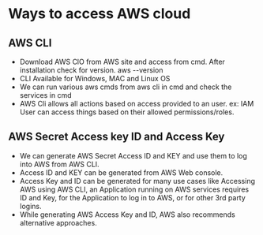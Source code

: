 # Ways to access AWS cloud
## AWS CLI
  - Download AWS ClO from AWS site and access from cmd. After installation check for version. aws --version
  - CLI Available for Windows, MAC and Linux OS
  - We can run various aws cmds from aws cli in cmd and check the services in cmd
  - AWS Cli allows all actions based on access provided to an user. ex: IAM User can access things based on their allowed permissions/roles.

## AWS Secret Access key ID and Access Key
  - We can generate AWS Secret Access ID and KEY and use them to log into AWS from AWS CLI.
  - Access ID and KEY can be generated from AWS Web console.
  - Access Key and ID can be generated for many use cases like Accessing AWS using AWS CLI, an Application running on AWS services requires ID and Key, for the Application to log in to AWS, or for other 3rd party logins.
  - While generating AWS Access Key and ID, AWS also recommends alternative approaches.
